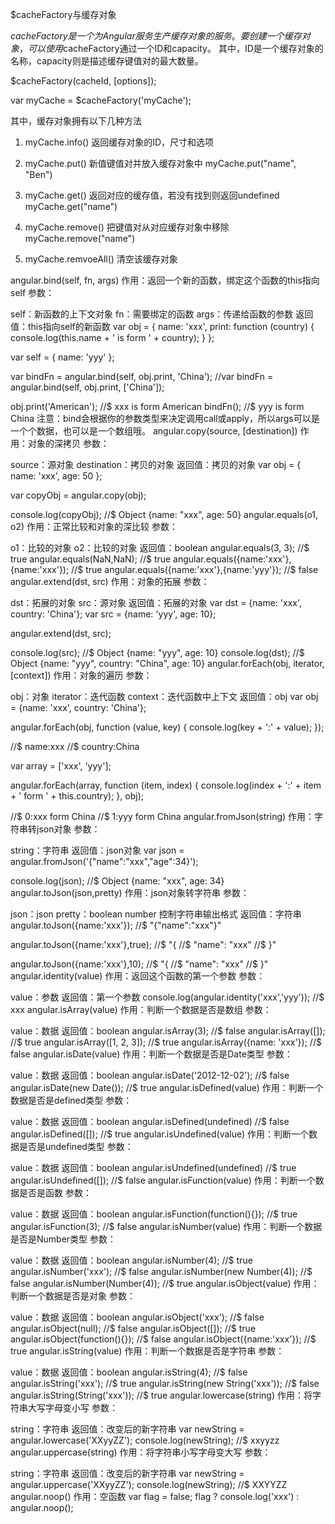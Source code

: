 $cacheFactory与缓存对象

$cacheFactory是一个为Angular服务生产缓存对象的服务。
要创建一个缓存对象，可以使用$cacheFactory通过一个ID和capacity。
其中，ID是一个缓存对象的名称，capacity则是描述缓存键值对的最大数量。

$cacheFactory(cacheId, [options]);

var myCache = $cacheFactory('myCache');

其中，缓存对象拥有以下几种方法

1. myCache.info() 返回缓存对象的ID，尺寸和选项

2. myCache.put() 新值键值对并放入缓存对象中 myCache.put("name", "Ben")

3. myCache.get() 返回对应的缓存值，若没有找到则返回undefined myCache.get("name")

4. myCache.remove() 把键值对从对应缓存对象中移除 myCache.remove("name")

5. myCache.remvoeAll() 清空该缓存对象

angular.bind(self, fn, args)
作用：返回一个新的函数，绑定这个函数的this指向self
参数：

self：新函数的上下文对象
fn：需要绑定的函数
args：传递给函数的参数
返回值：this指向self的新函数
var obj = {
    name: 'xxx',
    print: function (country) {
        console.log(this.name + ' is form ' + country);
    }
};

var self = {
    name: 'yyy'
};


var bindFn = angular.bind(self, obj.print, 'China');
//var bindFn = angular.bind(self, obj.print, ['China']);

obj.print('American'); //$ xxx is form American
bindFn(); //$ yyy is form China
注意：bind会根据你的参数类型来决定调用call或apply，所以args可以是一个个数据，也可以是一个数组哦。
angular.copy(source, [destination])
作用：对象的深拷贝
参数：

source：源对象
destination：拷贝的对象
返回值：拷贝的对象
var obj = {
    name: 'xxx',
    age: 50
};


var copyObj = angular.copy(obj);

console.log(copyObj); //$ Object {name: "xxx", age: 50}
angular.equals(o1, o2)
作用：正常比较和对象的深比较
参数：

o1：比较的对象
o2：比较的对象
返回值：boolean
angular.equals(3, 3); //$ true
angular.equals(NaN,NaN); //$ true
angular.equals({name:'xxx'},{name:'xxx'}); //$ true
angular.equals({name:'xxx'},{name:'yyy'}); //$ false
angular.extend(dst, src)
作用：对象的拓展
参数：

dst：拓展的对象
src：源对象
返回值：拓展的对象
var dst = {name: 'xxx', country: 'China'};
var src = {name: 'yyy', age: 10};

angular.extend(dst, src);

console.log(src); //$ Object {name: "yyy", age: 10}
console.log(dst); //$ Object {name: "yyy", country: "China", age: 10}
angular.forEach(obj, iterator, [context])
作用：对象的遍历
参数：

obj：对象
iterator：迭代函数
context：迭代函数中上下文
返回值：obj
var obj = {name: 'xxx', country: 'China'};

angular.forEach(obj, function (value, key) {
    console.log(key + ':' + value);
});

//$ name:xxx
//$ country:China

var array = ['xxx', 'yyy'];

angular.forEach(array, function (item, index) {
    console.log(index + ':' + item + ' form ' + this.country);
}, obj);

//$ 0:xxx form China
//$ 1:yyy form China
angular.fromJson(string)
作用：字符串转json对象
参数：

string：字符串
返回值：json对象
var json = angular.fromJson('{"name":"xxx","age":34}');

console.log(json); //$ Object {name: "xxx", age: 34}
angular.toJson(json,pretty)
作用：json对象转字符串
参数：

json：json
pretty：boolean number 控制字符串输出格式
返回值：字符串
angular.toJson({name:'xxx'});
//$ "{"name":"xxx"}"

angular.toJson({name:'xxx'},true);
//$ "{
//$    "name": "xxx"
//$ }"

angular.toJson({name:'xxx'},10);
//$ "{
//$            "name": "xxx"
//$ }"
angular.identity(value)
作用：返回这个函数的第一个参数
参数：

value：参数
返回值：第一个参数
console.log(angular.identity('xxx','yyy')); //$ xxx
angular.isArray(value)
作用：判断一个数据是否是数组
参数：

value：数据
返回值：boolean
angular.isArray(3); //$ false
angular.isArray([]); //$ true
angular.isArray([1, 2, 3]); //$ true
angular.isArray({name: 'xxx'}); //$ false
angular.isDate(value)
作用：判断一个数据是否是Date类型
参数：

value：数据
返回值：boolean
angular.isDate('2012-12-02'); //$ false
angular.isDate(new Date()); //$ true
angular.isDefined(value)
作用：判断一个数据是否是defined类型
参数：

value：数据
返回值：boolean
angular.isDefined(undefined) //$ false
angular.isDefined([]); //$ true
angular.isUndefined(value)
作用：判断一个数据是否是undefined类型
参数：

value：数据
返回值：boolean
angular.isUndefined(undefined) //$ true
angular.isUndefined([]); //$ false
angular.isFunction(value)
作用：判断一个数据是否是函数
参数：

value：数据
返回值：boolean
angular.isFunction(function(){}); //$ true
angular.isFunction(3); //$ false
angular.isNumber(value)
作用：判断一个数据是否是Number类型
参数：

value：数据
返回值：boolean
angular.isNumber(4); //$ true
angular.isNumber('xxx'); //$ false
angular.isNumber(new Number(4)); //$ false
angular.isNumber(Number(4)); //$ true
angular.isObject(value)
作用：判断一个数据是否是对象
参数：

value：数据
返回值：boolean
angular.isObject('xxx'); //$ false
angular.isObject(null); //$ false
angular.isObject([]); //$ true
angular.isObject(function(){}); //$ false
angular.isObject({name:'xxx'}); //$ true
angular.isString(value)
作用：判断一个数据是否是字符串
参数：

value：数据
返回值：boolean
angular.isString(4); //$ false
angular.isString('xxx'); //$ true
angular.isString(new String('xxx')); //$ false
angular.isString(String('xxx')); //$ true
angular.lowercase(string)
作用：将字符串大写字母变小写
参数：

string：字符串
返回值：改变后的新字符串
var newString = angular.lowercase('XXyyZZ');
console.log(newString); //$ xxyyzz
angular.uppercase(string)
作用：将字符串小写字母变大写
参数：

string：字符串
返回值：改变后的新字符串
var newString = angular.uppercase('XXyyZZ');
console.log(newString); //$ XXYYZZ
angular.noop()
作用：空函数
var flag = false;
flag ? console.log('xxx') : angular.noop();
